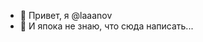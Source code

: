 - 👋 Привет, я @laaanov
- 👀 И япока не знаю, что сюда написать...

<!---
laaanov/laaanov is a ✨ special ✨ repository because its `README.md` (this file) appears on your GitHub profile.
You can click the Preview link to take a look at your changes.
--->
